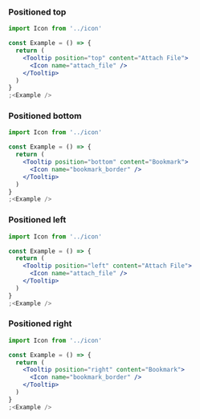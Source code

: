 ### Positioned top

```jsx
import Icon from '../icon'

const Example = () => {
  return (
    <Tooltip position="top" content="Attach File">
      <Icon name="attach_file" />
    </Tooltip>
  )
}
;<Example />
```

### Positioned bottom

```jsx
import Icon from '../icon'

const Example = () => {
  return (
    <Tooltip position="bottom" content="Bookmark">
      <Icon name="bookmark_border" />
    </Tooltip>
  )
}
;<Example />
```

### Positioned left

```jsx
import Icon from '../icon'

const Example = () => {
  return (
    <Tooltip position="left" content="Attach File">
      <Icon name="attach_file" />
    </Tooltip>
  )
}
;<Example />
```

### Positioned right

```jsx
import Icon from '../icon'

const Example = () => {
  return (
    <Tooltip position="right" content="Bookmark">
      <Icon name="bookmark_border" />
    </Tooltip>
  )
}
;<Example />
```
